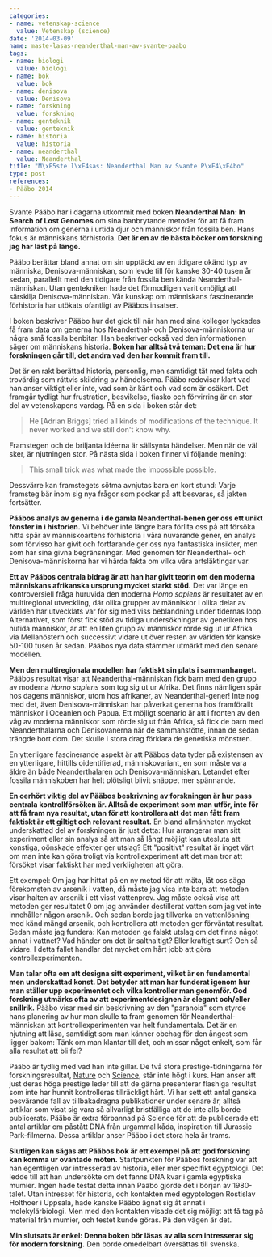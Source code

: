 ```yaml
---
categories:
- name: vetenskap-science
  value: Vetenskap (science)
date: '2014-03-09'
name: maste-lasas-neanderthal-man-av-svante-paabo
tags:
- name: biologi
  value: biologi
- name: bok
  value: bok
- name: denisova
  value: Denisova
- name: forskning
  value: forskning
- name: genteknik
  value: genteknik
- name: historia
  value: historia
- name: neanderthal
  value: Neanderthal
title: "M\xE5ste l\xE4sas: Neanderthal Man av Svante P\xE4\xE4bo"
type: post
references:
- Pääbo 2014
---
```

Svante Pääbo har i dagarna utkommit med boken **Neanderthal Man: In Search of Lost Genomes** om sina banbrytande metoder för att få fram information om generna i urtida djur och människor från fossila ben. Hans fokus är människans förhistoria. **Det är en av de bästa böcker om forskning jag har läst på länge.**

Pääbo berättar bland annat om sin upptäckt av en tidigare okänd typ av människa, Denisova-människan, som levde till för kanske 30-40 tusen år sedan, parallellt med den tidigare från fossila ben kända Neanderthal-människan. Utan gentekniken hade det förmodligen varit omöjligt att särskilja Denisova-människan. Vår kunskap om människans fascinerande förhistoria har utökats ofantligt av Pääbos insatser.

I boken beskriver Pääbo hur det gick till när han med sina kollegor lyckades få fram data om generna hos Neanderthal- och Denisova-människorna ur några små fossila benbitar. Han beskriver också vad den informationen säger om människans historia. **Boken har alltså två teman: Det ena är hur forskningen går till, det andra vad den har kommit fram till.**

Det är en rakt berättad historia, personlig, men samtidigt tät med fakta och trovärdig som rättvis skildring av händelserna. Pääbo redovisar klart vad han anser viktigt eller inte, vad som är känt och vad som är osäkert. Det framgår tydligt hur frustration, besvikelse, fiasko och förvirring är en stor del av vetenskapens vardag. På en sida i boken står det:

> He [Adrian Briggs] tried all kinds of modifications of the technique. It never worked and we still don't know why.

Framstegen och de briljanta idéerna är sällsynta händelser. Men när de väl sker, är njutningen stor. På nästa sida i boken finner vi följande mening:

> This small trick was what made the impossible possible.

Dessvärre kan framstegets sötma avnjutas bara en kort stund: Varje framsteg bär inom sig nya frågor som pockar på att besvaras, så jakten fortsätter.

**Pääbos analys av generna i de gamla Neanderthal-benen ger oss ett unikt fönster in i historien.** Vi behöver inte längre bara förlita oss på att försöka hitta spår av människoartens förhistoria i våra nuvarande gener, en analys som förvisso har givit och fortfarande ger oss nya fantastiska insikter, men som har sina givna begränsningar. Med genomen för Neanderthal- och Denisova-människorna har vi hårda fakta om vilka våra artsläktingar var.

**Ett av Pääbos centrala bidrag är att han har givit teorin om den moderna människans afrikanska ursprung mycket starkt stöd.** Det var länge en kontroversiell fråga huruvida den moderna *Homo sapiens* är resultatet av en multiregional utveckling, där olika grupper av människor i olika delar av världen har utvecklats var för sig med viss beblandning under tidernas lopp. Alternativet, som först fick stöd av tidiga undersökningar av genetiken hos nutida människor, är att en liten grupp av människor rörde sig ut ur Afrika via Mellanöstern och successivt vidare ut över resten av världen för kanske 50-100 tusen år sedan. Pääbos nya data stämmer utmärkt med den senare modellen.

**Men den multiregionala modellen har faktiskt sin plats i sammanhanget.** Pääbos resultat visar att Neanderthal-människan fick barn med den grupp av moderna *Homo sapiens* som tog sig ut ur Afrika. Det finns nämligen spår hos dagens människor, utom hos afrikaner, av Neanderthal-gener! Inte nog med det, även Denisova-människan har påverkat generna hos framförallt människor i Oceanien och Papua. Ett möjligt scenario är att i fronten av den våg av moderna människor som rörde sig ut från Afrika, så fick de barn med Neanderthalarna och Denisovanerna när de sammanstötte, innan de sedan trängde bort dom. Det skulle i stora drag förklara de genetiska mönstren.

En ytterligare fascinerande aspekt är att Pääbos data tyder på existensen av en ytterligare, hittills oidentifierad, människovariant, en som måste vara äldre än både Neanderthalaren och Denisova-människan. Letandet efter fossila människoben har helt plötsligt blivit snäppet mer spännande.

**En oerhört viktig del av Pääbos beskrivning av forskningen är hur pass centrala kontrollförsöken är. Alltså de experiment som man utför, inte för att få fram nya resultat, utan för att kontrollera att det man fått fram faktiskt är ett giltigt och relevant resultat.** En bland allmänheten mycket underskattad del av forskningen är just detta: Hur arrangerar man sitt experiment eller sin analys så att man så långt möjligt kan utesluta att konstiga, oönskade effekter ger utslag? Ett "positivt" resultat är inget värt om man inte kan göra troligt via kontrollexperiment att det man tror att försöket visar faktiskt har med verkligheten att göra.

Ett exempel: Om jag har hittat på en ny metod för att mäta, låt oss säga förekomsten av arsenik i vatten, då måste jag visa inte bara att metoden visar halten av arsenik i ett visst vattenprov. Jag måste också visa att metoden ger resultatet 0 om jag använder destillerat vatten som jag vet inte innehåller någon arsenik. Och sedan borde jag tillverka en vattenlösning med känd mängd arsenik, och kontrollera att metoden ger förväntat resultat. Sedan måste jag fundera: Kan metoden ge falskt utslag om det finns något annat i vattnet? Vad händer om det är salthaltigt? Eller kraftigt surt? Och så vidare. I detta fallet handlar det mycket om hårt jobb att göra kontrollexperimenten.

**Man talar ofta om att designa sitt experiment, vilket är en fundamental men underskattad konst. Det betyder att man har funderat igenom hur man ställer upp experimentet och vilka kontroller man genomför. God forskning utmärks ofta av att experimentdesignen är elegant och/eller snillrik.** Pääbo visar med sin beskrivning av den "paranoia" som styrde hans planering av hur man skulle ta fram genomen för Neanderthal-människan att kontrollexperimenten var helt fundamentala. Det är en njutning att läsa, samtidigt som man känner obehag för den ångest som ligger bakom: Tänk om man klantar till det, och missar något enkelt, som får alla resultat att bli fel?

Pääbo är tydlig med vad han inte gillar. De två stora prestige-tidningarna för forskningsresultat, [Nature](http://www.nature.com/) och [Science](http://www.sciencemag.org/magazine), står inte högt i kurs. Han anser att just deras höga prestige leder till att de gärna presenterar flashiga resultat som inte har hunnit kontrolleras tillräckligt hårt. Vi har sett ett antal ganska besvärande fall av tillbakadragna publikationer under senare år, alltså artiklar som visat sig vara så allvarligt bristfälliga att de inte alls borde publicerats. Pääbo är extra förbannad på Science för att de publicerade ett antal artiklar om påstått DNA från urgammal kåda, inspiration till Jurassic Park-filmerna. Dessa artiklar anser Pääbo i det stora hela är trams.

**Slutligen kan sägas att Pääbos bok är ett exempel på att god forskning kan komma ur oväntade möten.** Startpunkten för Pääbos forskning var att han egentligen var intresserad av historia, eller mer specifikt egyptologi. Det ledde till att han undersökte om det fanns DNA kvar i gamla egyptiska mumier. Ingen hade testat detta innan Pääbo gjorde det i början av 1980-talet. Utan intresset för historia, och kontakten med egyptologen Rostislav Holthoer i Uppsala, hade kanske Pääbo ägnat sig åt annat i molekylärbiologi. Men med den kontakten visade det sig möjligt att få tag på material från mumier, och testet kunde göras. På den vägen är det.

**Min slutsats är enkel: Denna boken bör läsas av alla som intresserar sig för modern forskning.** Den borde omedelbart översättas till svenska.
